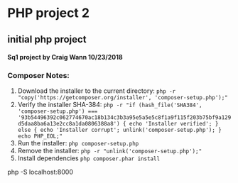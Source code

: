 # PHP project 2
## initial php project
#### Sq1 project by Craig Wann 10/23/2018

### Composer Notes:
1. Download the installer to the current directory:  `php -r "copy('https://getcomposer.org/installer', 'composer-setup.php');"`
1. Verify the installer SHA-384:  `php -r "if (hash_file('SHA384', 'composer-setup.php') === '93b54496392c062774670ac18b134c3b3a95e5a5e5c8f1a9f115f203b75bf9a129d5daa8ba6a13e2cc8a1da0806388a8') { echo 'Installer verified'; } else { echo 'Installer corrupt'; unlink('composer-setup.php'); } echo PHP_EOL;"`
1. Run the installer: `php composer-setup.php`
1. Remove the installer: `php -r "unlink('composer-setup.php');"`
1. Install dependencies `php composer.phar install`

php -S localhost:8000